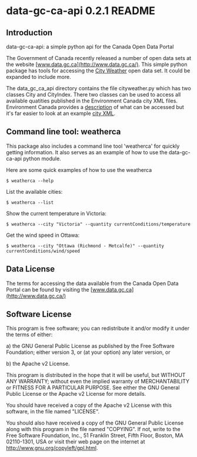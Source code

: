 # data-gc-ca-api 0.2.1 README

## Introduction
data-gc-ca-api: a simple python api for the Canada Open Data Portal

The Government of Canada recently released a number of open data sets at the website
[www.data.gc.ca](http://www.data.gc.ca/).  This simple python package has tools
for accessing the [City Weather](http://goo.gl/Xkcqp) open data set. It could
be expanded to include more.

The data_gc_ca_api directory contains the file cityweather.py which has two classes City
and CityIndex. There two classes can be used to access all available quatities
published in the Environment Canada city XML files. Environment Canada provides
a [description](http://goo.gl/XD7w4) of what can be accessed but it's far easier
to look at an example [city XML](http://goo.gl/vyL7r).

## Command line tool: weatherca

This package also includes a command line tool 'weatherca' for quickly getting
information. It also serves as an example of how to use the data-gc-ca-api
python module. 


Here are some quick examples of how to use the weatherca

    $ weatherca --help

List the available cities:

    $ weatherca --list

Show the current temperature in Victoria:

    $ weatherca --city "Victoria" --quantity currentConditions/temperature

Get the wind speed in Ottawa:

    $ weatherca --city "Ottawa (Richmond - Metcalfe)" --quantity currentConditions/wind/speed

## Data License

The terms for accessing the data available from the Canada Open Data Portal can
be found by visiting the [www.data.gc.ca](http://www.data.gc.ca/)

## Software License

This program is free software; you can redistribute it and/or modify
it under the terms of either:

a) the GNU General Public License as published by the Free
Software Foundation; either version 3, or (at your option) any
later version, or

b) the Apache v2 License.

This program is distributed in the hope that it will be useful,
but WITHOUT ANY WARRANTY; without even the implied warranty of
MERCHANTABILITY or FITNESS FOR A PARTICULAR PURPOSE.  See either
the GNU General Public License or the Apache v2 License for more details.

You should have received a copy of the Apache v2 License with this
software, in the file named "LICENSE".

You should also have received a copy of the GNU General Public License
along with this program in the file named "COPYING". If not, write to the
Free Software Foundation, Inc., 51 Franklin Street, Fifth Floor, 
Boston, MA 02110-1301, USA or visit their web page on the internet at
http://www.gnu.org/copyleft/gpl.html.

